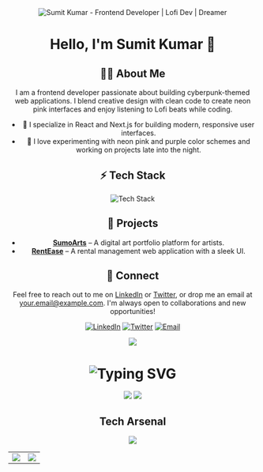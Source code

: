 <div align="center">
<div align="center">
  <!-- Cyberpunk header -->
  <img src="https://capsule-render.vercel.app/api?type=waving&color=gradient&customColorList=12,15,20,25,30&height=180&section=header&text=SUMIT%20KUMAR&fontSize=45&fontColor=FF6B6B&animation=fadeIn&fontAlignY=35&desc=Frontend%20Developer%20%7C%20Lofi%20Dev%20%7C%20Dreamer&descAlignY=55&descAlign=50" alt="Sumit Kumar - Frontend Developer | Lofi Dev | Dreamer" />
</div>

# Hello, I'm Sumit Kumar 👋

## 👨‍💻 About Me
I am a frontend developer passionate about building cyberpunk-themed web applications. I blend creative design with clean code to create neon pink interfaces and enjoy listening to Lofi beats while coding.  
- 🎯 I specialize in React and Next.js for building modern, responsive user interfaces.  
- 🌙 I love experimenting with neon pink and purple color schemes and working on projects late into the night.  

## ⚡ Tech Stack
<div align="center">
  <img src="https://skillicons.dev/icons?i=react,nextjs,nodejs,ts,js,css,tailwind,docker,aws&theme=dark&perline=9" alt="Tech Stack" />
</div>

## 🚀 Projects
- [**SumoArts**](https://github.com/yourusername/SumoArts) – A digital art portfolio platform for artists.  
- [**RentEase**](https://github.com/yourusername/RentEase) – A rental management web application with a sleek UI.  

## 💬 Connect
Feel free to reach out to me on [LinkedIn](https://linkedin.com/in/yourusername) or [Twitter](https://twitter.com/yourusername), or drop me an email at [your.email@example.com](mailto:your.email@example.com). I'm always open to collaborations and new opportunities!  
<p align="center">
  <a href="https://linkedin.com/in/yourusername"><img src="https://img.shields.io/badge/-LinkedIn-FF6B6B?style=flat-square&logo=linkedin&logoColor=white" alt="LinkedIn"/></a>
  <a href="https://twitter.com/yourusername"><img src="https://img.shields.io/badge/-Twitter-FF6B6B?style=flat-square&logo=twitter&logoColor=white" alt="Twitter"/></a>
  <a href="mailto:your.email@example.com"><img src="https://img.shields.io/badge/-Email-FF6B6B?style=flat-square&logo=gmail&logoColor=white" alt="Email"/></a>
</p>

  <img src="https://capsule-render.vercel.app/api?type=wave&color=gradient&customColorList=12,15,20,25,30&height=200&section=header&text=SUMIT%20KUMAR&fontSize=50&fontColor=ff69b4&animation=fadeIn&fontAlignY=38&desc=Frontend%20Developer%20%7C%20Builder%20%7C%20Dreamer&descAlignY=55&descAlign=50" />

  <h1>
    <img src="https://readme-typing-svg.herokuapp.com?font=JetBrains+Mono&size=24&duration=2500&pause=1000&color=9F7AEA&center=true&vCenter=true&width=450&lines=👋+Hello+World%2C+I'm+Sumit;🎧+Lofi+Beats+%2B+Clean+Code;🚀+Building+Digital+Dreams" alt="Typing SVG" />
  </h1>

  <div>
    <img src="https://img.shields.io/badge/Status-Fueled%20by%20Coffee%20%26%20Lofi-1a1a1a?style=for-the-badge&logo=ko-fi&logoColor=ff69b4&labelColor=0d1117" />
    <img src="https://img.shields.io/badge/Code-Night%20Owl-1a1a1a?style=for-the-badge&logo=github&logoColor=9F7AEA&labelColor=0d1117" />
  </div>

  <h2>Tech Arsenal</h2>
  <div>
    <img src="https://skillicons.dev/icons?i=react,nextjs,ts,js,mongodb,flutter,docker,aws,tailwind,figma,redux&theme=dark&perline=11" />
  </div>

  <table align="center">
    <tr>
      <td>
        <img src="https://github-readme-stats.vercel.app/api?username=your-github-username&show_icons=true&theme=gotham&hide_border=true&bg_color=0D1117&title_color=ff69b4&icon_color=9F7AEA" />
      </td>
      <td>
        <img src="https://github-readme-streak-stats.herokuapp.com/?user=your-github-username&theme=gotham&hide_border=true&background=0D1117&ring=ff69b4&fire=ff69b4&currStreakLabel=9F7AEA" />
      </td>
    </tr>
  </table>
  
  

  
